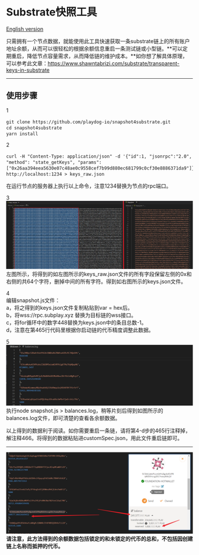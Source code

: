 # Substrate快照工具

[English version](https://github.com/playdog-io/snapshot4substrate/blob/main/README_zh.md)

只需拥有一个节点数据，就能使用此工具快速获取一条substrate链上的所有账户地址余额，从而可以很轻松的根据余额信息重启一条测试链或小型链。**可以定期重启，降低节点容量需求，从而降低链的维护成本。**如你想了解具体原理，可以参考此文章：https://www.shawntabrizi.com/substrate/transparent-keys-in-substrate
***
## 使用步骤

1   
```
git clone https://github.com/playdog-io/snapshot4substrate.git
cd snapshot4substrate
yarn install

```

2  
```
curl -H "Content-Type: application/json" -d '{"id":1, "jsonrpc":"2.0", "method": "state_getKeys", "params": ["0x26aa394eea5630e07c48ae0c9558cef7b99d880ec681799c0cf30e8886371da9"]}' http://localhost:1234 > keys_raw.json
```
在运行节点的服务器上执行以上命令，注意1234替换为节点的rpc端口。

3  
![](images/2021-07-19-17-11-26.png)
左图所示，将得到的如左图所示的keys_raw.json文件的所有字段保留左侧的0x和右侧的共64个字符，删掉中间的所有字符。得到如右图所示的keys.json文件。


4    
编辑snapshot.js文件：  
a，将之得到的keys.json文件复制粘贴到var = hex后。   
b，将wss://rpc.subplay.xyz 替换为目标链的wss接口。    
c，将for循环中的数字448替换为keys.json中的条目总数-1。    
d，注意在第465行代码里根据你启动链的代币精度调整此数据。

5    
![](images/2021-07-19-18-03-23.png)
执行node snapshot.js > balances.log，稍等片刻后得到如图所示的balances.log文件，即可清楚的查看各余额数据。

以上得到的数据利于阅读。如你需要重启一条链，请将第4-d步的465行注释掉，解注释466。将得到的数据粘贴进customSpec.json，用此文件重启链即可。

***

![](images/2021-07-19-18-15-48.png)
**请注意，此方法得到的余额数据包括锁定的和未锁定的代币的总和，不包括因创建链上名称而抵押的代币。**